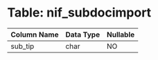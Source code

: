 # Table: nif_subdocimport

| Column Name | Data Type | Nullable |
|-------------|-----------|----------|
| sub_tip | char | NO |
